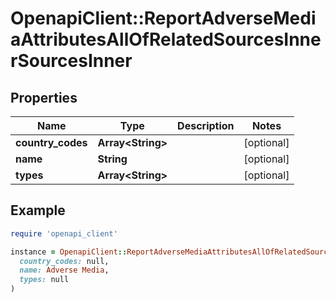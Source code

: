 # OpenapiClient::ReportAdverseMediaAttributesAllOfRelatedSourcesInnerSourcesInner

## Properties

| Name | Type | Description | Notes |
| ---- | ---- | ----------- | ----- |
| **country_codes** | **Array&lt;String&gt;** |  | [optional] |
| **name** | **String** |  | [optional] |
| **types** | **Array&lt;String&gt;** |  | [optional] |

## Example

```ruby
require 'openapi_client'

instance = OpenapiClient::ReportAdverseMediaAttributesAllOfRelatedSourcesInnerSourcesInner.new(
  country_codes: null,
  name: Adverse Media,
  types: null
)
```

